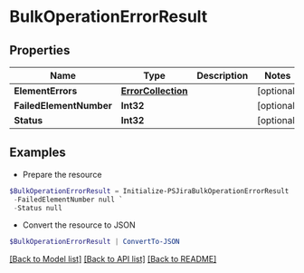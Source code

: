 # BulkOperationErrorResult
## Properties

Name | Type | Description | Notes
------------ | ------------- | ------------- | -------------
**ElementErrors** | [**ErrorCollection**](ErrorCollection.md) |  | [optional] 
**FailedElementNumber** | **Int32** |  | [optional] 
**Status** | **Int32** |  | [optional] 

## Examples

- Prepare the resource
```powershell
$BulkOperationErrorResult = Initialize-PSJiraBulkOperationErrorResult  -ElementErrors null `
 -FailedElementNumber null `
 -Status null
```

- Convert the resource to JSON
```powershell
$BulkOperationErrorResult | ConvertTo-JSON
```

[[Back to Model list]](../README.md#documentation-for-models) [[Back to API list]](../README.md#documentation-for-api-endpoints) [[Back to README]](../README.md)

